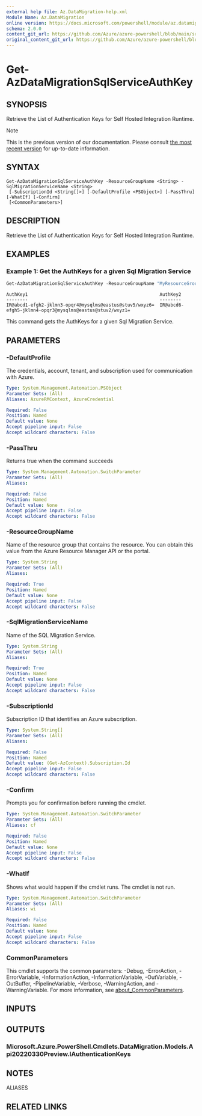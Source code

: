```yaml
---
external help file: Az.DataMigration-help.xml
Module Name: Az.DataMigration
online version: https://docs.microsoft.com/powershell/module/az.datamigration/get-azdatamigrationsqlserviceauthkey
schema: 2.0.0
content_git_url: https://github.com/Azure/azure-powershell/blob/main/src/DataMigration/DataMigration/help/Get-AzDataMigrationSqlServiceAuthKey.md
original_content_git_url: https://github.com/Azure/azure-powershell/blob/main/src/DataMigration/DataMigration/help/Get-AzDataMigrationSqlServiceAuthKey.md
---
```


# Get-AzDataMigrationSqlServiceAuthKey

## SYNOPSIS
Retrieve the List of Authentication Keys for Self Hosted Integration Runtime.

> [!NOTE]
>This is the previous version of our documentation. Please consult [the most recent version](/powershell/module/az.datamigration/get-azdatamigrationsqlserviceauthkey) for up-to-date information.

## SYNTAX

```
Get-AzDataMigrationSqlServiceAuthKey -ResourceGroupName <String> -SqlMigrationServiceName <String>
 [-SubscriptionId <String[]>] [-DefaultProfile <PSObject>] [-PassThru] [-WhatIf] [-Confirm]
 [<CommonParameters>]
```

## DESCRIPTION
Retrieve the List of Authentication Keys for Self Hosted Integration Runtime.

## EXAMPLES

### Example 1: Get the AuthKeys for a given Sql Migration Service
```powershell
Get-AzDataMigrationSqlServiceAuthKey -ResourceGroupName "MyResourceGroup" -SqlMigrationServiceName "MySqlMigrationService"
```

```output
AuthKey1                                                 AuthKey2
--------                                                 --------
IR@abcd1-efgh2-jklmn3-opqr4@mysqlms@eastus@stuv5/wxyz6=  IR@abcd6-efgh5-jklmn4-opqr3@mysqlms@eastus@stuv2/wxyz1=
```

This command gets the AuthKeys for a given Sql Migration Service.

## PARAMETERS

### -DefaultProfile
The credentials, account, tenant, and subscription used for communication with Azure.

```yaml
Type: System.Management.Automation.PSObject
Parameter Sets: (All)
Aliases: AzureRMContext, AzureCredential

Required: False
Position: Named
Default value: None
Accept pipeline input: False
Accept wildcard characters: False
```

### -PassThru
Returns true when the command succeeds

```yaml
Type: System.Management.Automation.SwitchParameter
Parameter Sets: (All)
Aliases:

Required: False
Position: Named
Default value: None
Accept pipeline input: False
Accept wildcard characters: False
```

### -ResourceGroupName
Name of the resource group that contains the resource.
You can obtain this value from the Azure Resource Manager API or the portal.

```yaml
Type: System.String
Parameter Sets: (All)
Aliases:

Required: True
Position: Named
Default value: None
Accept pipeline input: False
Accept wildcard characters: False
```

### -SqlMigrationServiceName
Name of the SQL Migration Service.

```yaml
Type: System.String
Parameter Sets: (All)
Aliases:

Required: True
Position: Named
Default value: None
Accept pipeline input: False
Accept wildcard characters: False
```

### -SubscriptionId
Subscription ID that identifies an Azure subscription.

```yaml
Type: System.String[]
Parameter Sets: (All)
Aliases:

Required: False
Position: Named
Default value: (Get-AzContext).Subscription.Id
Accept pipeline input: False
Accept wildcard characters: False
```

### -Confirm
Prompts you for confirmation before running the cmdlet.

```yaml
Type: System.Management.Automation.SwitchParameter
Parameter Sets: (All)
Aliases: cf

Required: False
Position: Named
Default value: None
Accept pipeline input: False
Accept wildcard characters: False
```

### -WhatIf
Shows what would happen if the cmdlet runs.
The cmdlet is not run.

```yaml
Type: System.Management.Automation.SwitchParameter
Parameter Sets: (All)
Aliases: wi

Required: False
Position: Named
Default value: None
Accept pipeline input: False
Accept wildcard characters: False
```

### CommonParameters
This cmdlet supports the common parameters: -Debug, -ErrorAction, -ErrorVariable, -InformationAction, -InformationVariable, -OutVariable, -OutBuffer, -PipelineVariable, -Verbose, -WarningAction, and -WarningVariable. For more information, see [about_CommonParameters](http://go.microsoft.com/fwlink/?LinkID=113216).

## INPUTS

## OUTPUTS

### Microsoft.Azure.PowerShell.Cmdlets.DataMigration.Models.Api20220330Preview.IAuthenticationKeys

## NOTES

ALIASES

## RELATED LINKS
